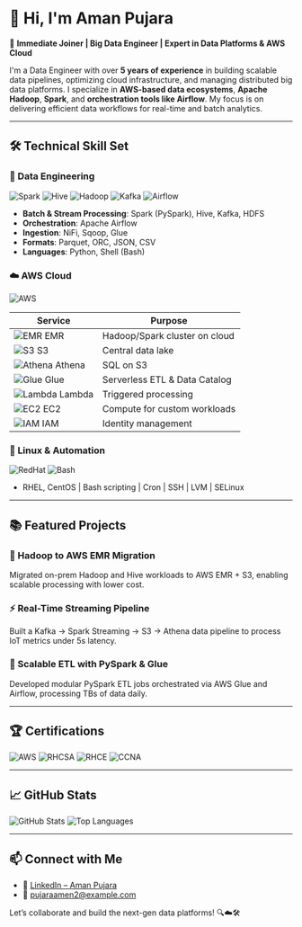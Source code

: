 # 👋 Hi, I'm Aman Pujara

🚀 **Immediate Joiner | Big Data Engineer | Expert in Data Platforms & AWS Cloud**

I'm a Data Engineer with over **5 years of experience** in building scalable data pipelines, optimizing cloud infrastructure, and managing distributed big data platforms. I specialize in **AWS-based data ecosystems**, **Apache Hadoop**, **Spark**, and **orchestration tools like Airflow**. My focus is on delivering efficient data workflows for real-time and batch analytics.

---

## 🛠️ **Technical Skill Set**

### 🧠 Data Engineering
![Spark](https://img.shields.io/badge/Apache%20Spark-F5C518?logo=apachespark&logoColor=white&style=for-the-badge)
![Hive](https://img.shields.io/badge/Apache%20Hive-FDEE21?logo=apachehive&logoColor=black&style=for-the-badge)
![Hadoop](https://img.shields.io/badge/Apache%20Hadoop-66CCFF?logo=apachehadoop&logoColor=white&style=for-the-badge)
![Kafka](https://img.shields.io/badge/Apache%20Kafka-231F20?logo=apachekafka&logoColor=white&style=for-the-badge)
![Airflow](https://img.shields.io/badge/Apache%20Airflow-017CEE?logo=apacheairflow&logoColor=white&style=for-the-badge)

- **Batch & Stream Processing**: Spark (PySpark), Hive, Kafka, HDFS
- **Orchestration**: Apache Airflow
- **Ingestion**: NiFi, Sqoop, Glue
- **Formats**: Parquet, ORC, JSON, CSV
- **Languages**: Python, Shell (Bash)

### ☁️ AWS Cloud
![AWS](https://img.shields.io/badge/AWS-232F3E?logo=amazonaws&logoColor=white&style=for-the-badge)

| Service     | Purpose |
|-------------|---------|
| ![EMR](https://img.shields.io/badge/EMR-blue?style=flat) EMR | Hadoop/Spark cluster on cloud |
| ![S3](https://img.shields.io/badge/S3-orange?style=flat) S3 | Central data lake |
| ![Athena](https://img.shields.io/badge/Athena-darkgreen?style=flat) Athena | SQL on S3 |
| ![Glue](https://img.shields.io/badge/Glue-ff9900?style=flat) Glue | Serverless ETL & Data Catalog |
| ![Lambda](https://img.shields.io/badge/Lambda-orange?style=flat) Lambda | Triggered processing |
| ![EC2](https://img.shields.io/badge/EC2-grey?style=flat) EC2 | Compute for custom workloads |
| ![IAM](https://img.shields.io/badge/IAM-darkblue?style=flat) IAM | Identity management |

### 🐧 Linux & Automation
![RedHat](https://img.shields.io/badge/Red%20Hat%20Linux-E00?logo=redhat&logoColor=white&style=for-the-badge)
![Bash](https://img.shields.io/badge/Bash-121011?logo=gnubash&logoColor=white&style=for-the-badge)

- RHEL, CentOS | Bash scripting | Cron | SSH | LVM | SELinux

---

## 📚 **Featured Projects**

### 🚀 Hadoop to AWS EMR Migration
Migrated on-prem Hadoop and Hive workloads to AWS EMR + S3, enabling scalable processing with lower cost.

### ⚡ Real-Time Streaming Pipeline
Built a Kafka → Spark Streaming → S3 → Athena data pipeline to process IoT metrics under 5s latency.

### 🧱 Scalable ETL with PySpark & Glue
Developed modular PySpark ETL jobs orchestrated via AWS Glue and Airflow, processing TBs of data daily.

---

## 🏆 **Certifications**

![AWS](https://img.shields.io/badge/AWS%20Certified%20Solutions%20Architect%20–%20Associate-232F3E?logo=amazonaws&logoColor=white&style=for-the-badge)
![RHCSA](https://img.shields.io/badge/RHCSA-EE0000?logo=redhat&logoColor=white&style=for-the-badge)
![RHCE](https://img.shields.io/badge/RHCE-EE0000?logo=redhat&logoColor=white&style=for-the-badge)
![CCNA](https://img.shields.io/badge/CCNA-1D9BF0?logo=cisco&logoColor=white&style=for-the-badge)

---

## 📈 **GitHub Stats**

![GitHub Stats](https://github-readme-stats.vercel.app/api?username=pujaraamen&show_icons=true&theme=radical)
![Top Languages](https://github-readme-stats.vercel.app/api/top-langs/?username=pujaraamen&layout=compact&theme=radical)

---

## 📫 **Connect with Me**

- 💼 [LinkedIn – Aman Pujara](https://www.linkedin.com/in/amanpujara)
- 📧 pujaraamen2@example.com

Let’s collaborate and build the next-gen data platforms! 🔍☁️🛠️
